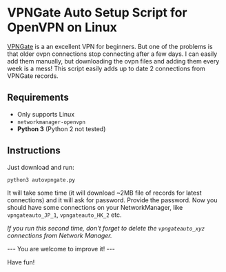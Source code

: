 # VPNGate Auto Setup Script for OpenVPN on Linux

[VPNGate](http://vpngate.net) is a an excellent VPN for beginners. But one of the problems is that older ovpn connections stop connecting after a few days. I can easily add them manually, but downloading the ovpn files and adding them every week is a mess! This script easily adds up to date 2 connections from VPNGate records.

## Requirements
- Only supports Linux
- `networkmanager-openvpn`
- __Python 3__ (Python 2 not tested)

## Instructions
Just download and run:
```
python3 autovpngate.py
```

It will take some time (it will download ~2MB file of records for latest connections) and it will ask for password. Provide the password. Now you should have some connections on your NetworkManager, like `vpngateauto_JP_1`, `vpngateauto_HK_2` etc.

_If you run this second time, don't forget to delete the `vpngateauto_xyz` connections from Network Manager._

--- You are welcome to improve it! ---

Have fun!